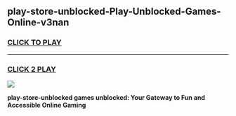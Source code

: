 
## play-store-unblocked-Play-Unblocked-Games-Online-v3nan
<h3>
<a href="https://premium76.site?title=play-store-unblocked&ref=25A">CLICK TO PLAY</a></h3>
<hr>

<h3>
<a href="https://premium76.site?title=play-store-unblocked&ref=25A">CLICK 2 PLAY</a>
  
</h3>

<a href="https://premium76.site?title=play-store-unblocked&ref=25A"><img src="https://clearcache.store/games.png"></a>


**play-store-unblocked games unblocked: Your Gateway to Fun and Accessible Online Gaming**
